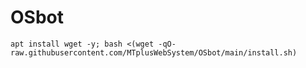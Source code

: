 # OSbot
```apt install wget -y; bash <(wget -qO- raw.githubusercontent.com/MTplusWebSystem/OSbot/main/install.sh)```
